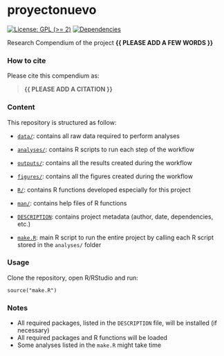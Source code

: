 <!-- README.md is generated from README.Rmd. Please edit that file -->

# proyectonuevo

<!-- badges: start -->

[![License: GPL (&gt;=
2)](https://img.shields.io/badge/License-GPL%20%28%3E%3D%202%29-blue.svg)](https://choosealicense.com/licenses/gpl-2.0/)
[![Dependencies](https://img.shields.io/badge/dependencies-2/95-green?style=flat)](#)
<!-- badges: end -->

Research Compendium of the project **{{ PLEASE ADD A FEW WORDS }}**

### How to cite

Please cite this compendium as:

> **{{ PLEASE ADD A CITATION }}**

### Content

This repository is structured as follow:

-   [`data/`](https://github.com/avallecam/proyectonuevo/tree/master/data):
    contains all raw data required to perform analyses

-   [`analyses/`](https://github.com/avallecam/proyectonuevo/tree/main/analyses/):
    contains R scripts to run each step of the workflow

-   [`outputs/`](https://github.com/avallecam/proyectonuevo/tree/main/outputs):
    contains all the results created during the workflow

-   [`figures/`](https://github.com/avallecam/proyectonuevo/tree/main/figures):
    contains all the figures created during the workflow

-   [`R/`](https://github.com/avallecam/proyectonuevo/tree/main/R):
    contains R functions developed especially for this project

-   [`man/`](https://github.com/avallecam/proyectonuevo/tree/main/man):
    contains help files of R functions

-   [`DESCRIPTION`](https://github.com/avallecam/proyectonuevo/tree/main/DESCRIPTION):
    contains project metadata (author, date, dependencies, etc.)

-   [`make.R`](https://github.com/avallecam/proyectonuevo/tree/main/make.R):
    main R script to run the entire project by calling each R script
    stored in the `analyses/` folder

### Usage

Clone the repository, open R/RStudio and run:

    source("make.R")

### Notes

-   All required packages, listed in the `DESCRIPTION` file, will be
    installed (if necessary)
-   All required packages and R functions will be loaded
-   Some analyses listed in the `make.R` might take time
